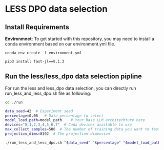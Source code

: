 # LESS DPO data selection


## Install Requirements
**Environmnet**: To get started with this repository, you may need to install a conda environment based on our environment.yml file.
```
conda env create -f environment.yml

pip3 install fast-jl==0.1.3
```


## Run the less/less_dpo data selection pipline
For run the less and less_dpo data selection, you can directly run run_less_and_less_dpo.sh file as following:

```bash
cd ./run

data_seed=42  # Experiment seed
percentage=0.05   # Data percentage to select
model_load_path=model_path    # Your base LLM architechture here
devices="0,1,2,3,4,5,6,7"  # Cuda devices available to use
max_collect_samples=500  # The number of training data you want to test the code, after everything works, you can set it to None to run on all training data
projection_dims=8192  # The projection dimension

./run_less_and_less_dpo.sh "$data_seed" "$percentage" "$model_load_path" "$devices" "$max_collect_samples" "$projection_dims"
```
